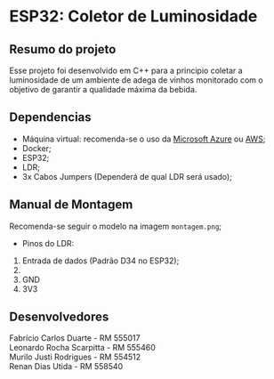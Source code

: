# ESP32: Coletor de Luminosidade

## Resumo do projeto
Esse projeto foi desenvolvido em C++ para a principio coletar a luminosidade de um ambiente de adega de vinhos monitorado com o objetivo de garantir a qualidade máxima da bebida.

## Dependencias
- Máquina virtual: recomenda-se o uso da [Microsoft Azure](https://azure.microsoft.com/en-us) ou [AWS](https://aws.amazon.com/);
- Docker;
- ESP32;
- LDR;
- 3x Cabos Jumpers (Dependerá de qual LDR será usado);

## Manual de Montagem
Recomenda-se seguir o modelo na imagem `montagem.png`;

- Pinos do LDR:
1. Entrada de dados (Padrão D34 no ESP32);
2. 
3. GND
4. 3V3

## Desenvolvedores

Fabrício Carlos Duarte - RM 555017 <br>
Leonardo Rocha Scarpitta - RM 555460 <br>
Murilo Justi Rodrigues - RM 554512 <br>
Renan Dias Utida - RM 558540